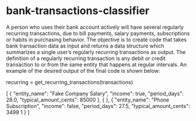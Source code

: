 # bank-transactions-classifier
A person who uses their bank account actively will have several regularly recurring transactions, due to bill payments, salary payments, subscriptions or habits in purchasing behavior. The objective is to create code that takes bank transaction data as input and returns a data structure which summarizes a single user’s regularly recurring transactions as output. The definition of a regularly recurring transaction is any debit or credit transaction to or from the same entity that happens at regular intervals. An example of the desired output of the final code is shown below:


recurring = get_recurring_transactions(transactions)

[
{
"entity_name": "Fake Company Salary", "income": true,
"period_days": 28.0, "typical_amount_cents": 85000
}, {
}, {
"entity_name": "Phone Subscription", "income": false,
"period_days": 27.5, "typical_amount_cents": 3499
1
} ]
